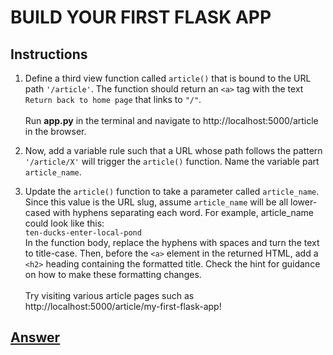 # BUILD YOUR FIRST FLASK APP

## Instructions

1. Define a third view function called ```article()``` that is bound to the URL path ```'/article'```. The function should return an ```<a>``` tag with the text ```Return back to home page``` that links to ```"/"```.
<br /><br />Run **app.py** in the terminal and navigate to http://localhost:5000/article in the browser.

2. Now, add a variable rule such that a URL whose path follows the pattern ```'/article/X'``` will trigger the ```article()``` function. Name the variable part ```article_name```.

3. Update the ```article()``` function to take a parameter called ```article_name```. Since this value is the URL slug, assume ```article_name``` will be all lower-cased with hyphens separating each word. For example, article_name could look like this:
<br />```ten-ducks-enter-local-pond```
<br />In the function body, replace the hyphens with spaces and turn the text to title-case. Then, before the ```<a>``` element in the returned HTML, add a ```<h2>``` heading containing the formatted title. Check the hint for guidance on how to make these formatting changes.
<br /><br />Try visiting various article pages such as http://localhost:5000/article/my-first-flask-app!

## [Answer](answer.py)
